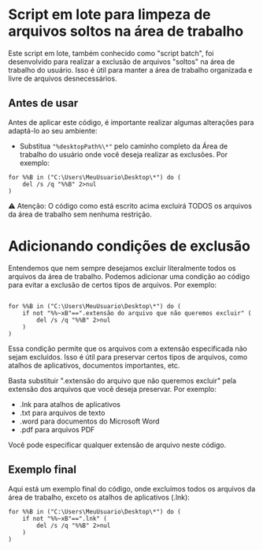 # Script em lote para limpeza de arquivos soltos na área de trabalho

Este script em lote, também conhecido como "script batch", foi desenvolvido para realizar a exclusão de arquivos "soltos" na área de trabalho do usuário. Isso é útil para manter a área de trabalho organizada e livre de arquivos desnecessários.

## Antes de usar

Antes de aplicar este código, é importante realizar algumas alterações para adaptá-lo ao seu ambiente:

* Substitua `"%desktopPath%\*"` pelo caminho completo da Área de trabalho do usuário onde você deseja realizar as exclusões. Por exemplo:

```batch
for %%B in ("C:\Users\MeuUsuario\Desktop\*") do (
    del /s /q "%%B" 2>nul
)
```

⚠️ Atenção: O código como está escrito acima excluirá TODOS os arquivos da área de trabalho sem nenhuma restrição.

# Adicionando condições de exclusão

Entendemos que nem sempre desejamos excluir literalmente todos os arquivos da área de trabalho. Podemos adicionar uma condição ao código para evitar a exclusão de certos tipos de arquivos. Por exemplo:

```batch

for %%B in ("C:\Users\MeuUsuario\Desktop\*") do (
    if not "%%~xB"==".extensão do arquivo que não queremos excluir" (
        del /s /q "%%B" 2>nul
    )
)

```

Essa condição permite que os arquivos com a extensão especificada não sejam excluídos. Isso é útil para preservar certos tipos de arquivos, como atalhos de aplicativos, documentos importantes, etc.

Basta substituir ".extensão do arquivo que não queremos excluir" pela extensão dos arquivos que você deseja preservar. Por exemplo:

* .lnk para atalhos de aplicativos
* .txt para arquivos de texto
* .word para documentos do Microsoft Word
* .pdf para arquivos PDF
  
Você pode especificar qualquer extensão de arquivo neste código.

## Exemplo final

Aqui está um exemplo final do código, onde excluímos todos os arquivos da área de trabalho, exceto os atalhos de aplicativos (.lnk):

````batch
for %%B in ("C:\Users\MeuUsuario\Desktop\*") do (
    if not "%%~xB"==".lnk" (
        del /s /q "%%B" 2>nul
    )
)

````

